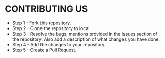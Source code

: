 # CONTRIBUTING US

- Step 1 - Fork this repository.
- Step 2 - Clone the repository to local.
- Step 3 - Resolve the bugs, mentions provided in the Issues section of the repository. Also add a description of what changes you have done.
- Step 4 - Add the changes to your repository.
- Step 5 - Create a Pull Request.
